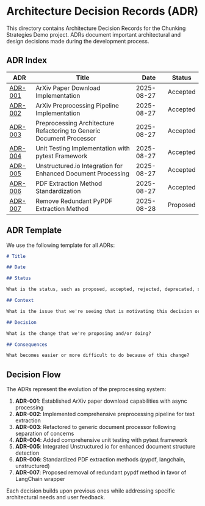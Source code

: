 # Architecture Decision Records (ADR)

This directory contains Architecture Decision Records for the Chunking Strategies Demo project. ADRs document important architectural and design decisions made during the development process.

## ADR Index

| ADR                                                          | Title                                                                | Date       | Status   |
| ------------------------------------------------------------ | -------------------------------------------------------------------- | ---------- | -------- |
| [ADR-001](ADR-001-arxiv-download-implementation.md)          | ArXiv Paper Download Implementation                                  | 2025-08-27 | Accepted |
| [ADR-002](ADR-002-preprocessing-pipeline-implementation.md)  | ArXiv Preprocessing Pipeline Implementation                          | 2025-08-27 | Accepted |
| [ADR-003](ADR-003-preprocessing-architecture-refactoring.md) | Preprocessing Architecture Refactoring to Generic Document Processor | 2025-08-27 | Accepted |
| [ADR-004](ADR-004-unit-testing-implementation.md)            | Unit Testing Implementation with pytest Framework                    | 2025-08-27 | Accepted |
| [ADR-005](ADR-005-unstructured-io-integration.md)            | Unstructured.io Integration for Enhanced Document Processing         | 2025-08-27 | Accepted |
| [ADR-006](ADR-006-pdf-extraction-standardization.md)         | PDF Extraction Method Standardization                                | 2025-08-27 | Accepted |
| [ADR-007](ADR-007-remove-redundant-pypdf-method.md)          | Remove Redundant PyPDF Extraction Method                             | 2025-08-28 | Proposed |

## ADR Template

We use the following template for all ADRs:

```markdown
# Title

## Date

## Status

What is the status, such as proposed, accepted, rejected, deprecated, superseded, etc.?

## Context

What is the issue that we're seeing that is motivating this decision or change?

## Decision

What is the change that we're proposing and/or doing?

## Consequences

What becomes easier or more difficult to do because of this change?
```

## Decision Flow

The ADRs represent the evolution of the preprocessing system:

1. **ADR-001**: Established ArXiv paper download capabilities with async processing
2. **ADR-002**: Implemented comprehensive preprocessing pipeline for text extraction
3. **ADR-003**: Refactored to generic document processor following separation of concerns
4. **ADR-004**: Added comprehensive unit testing with pytest framework
5. **ADR-005**: Integrated Unstructured.io for enhanced document structure detection
6. **ADR-006**: Standardized PDF extraction methods (pypdf, langchain, unstructured)
7. **ADR-007**: Proposed removal of redundant pypdf method in favor of LangChain wrapper

Each decision builds upon previous ones while addressing specific architectural needs and user feedback.

